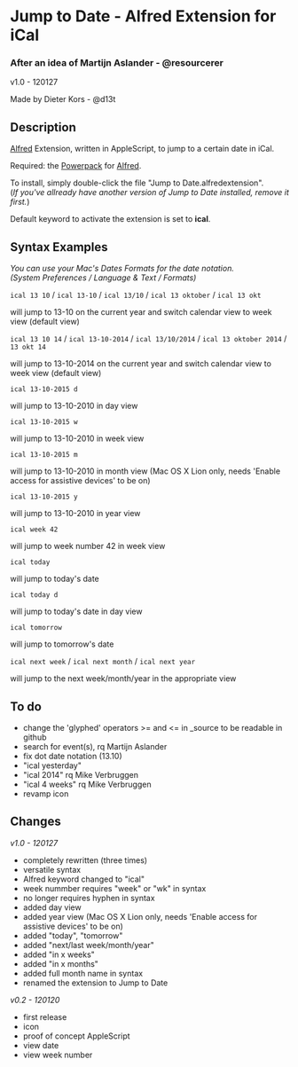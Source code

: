 # Jump to Date - Alfred Extension for iCal #

### After an idea of Martijn Aslander - @resourcerer ###

v1.0 - 120127

Made by Dieter Kors - @d13t

## Description ##

[Alfred](http://www.alfredapp.com) Extension, written in AppleScript, to jump to a certain date in iCal.

Required: the [Powerpack](http://www.alfredapp.com/powerpack/) for [Alfred](http://www.alfredapp.com).

To install, simply double-click the file "Jump to Date.alfredextension".  
(*If you've allready have another version of Jump to Date installed, remove it first.*)

Default keyword to activate the extension is set to **ical**.

## Syntax Examples ##

*You can use your Mac's Dates Formats for the date notation.  
(System Preferences / Language & Text / Formats)*


`ical 13 10` / `ical 13-10` / `ical 13/10` / `ical 13 oktober` / `ical 13 okt`

will jump to 13-10 on the current year and switch calendar view to week view (default view)

`ical 13 10 14` / `ical 13-10-2014` / `ical 13/10/2014` / `ical 13 oktober 2014` / `13 okt 14`

will jump to 13-10-2014 on the current year and switch calendar view to week view (default view)

`ical 13-10-2015 d`

will jump to 13-10-2010 in day view

`ical 13-10-2015 w`

will jump to 13-10-2010 in week view

`ical 13-10-2015 m`

will jump to 13-10-2010 in month view (Mac OS X Lion only, needs 'Enable access for assistive devices' to be on)

`ical 13-10-2015 y`

will jump to 13-10-2010 in year view

`ical week 42`

will jump to week number 42 in week view

`ical today`

will jump to today's date

`ical today d`

will jump to today's date in day view

`ical tomorrow`

will jump to tomorrow's date

`ical next week` / `ical next month` / `ical next year`

will jump to the next week/month/year in the appropriate view


## To do ##

- change the 'glyphed' operators >= and <= in _source to be readable in github
- search for event(s), rq Martijn Aslander
- fix dot date notation (13.10)
- "ical yesterday"
- "ical 2014" rq Mike Verbruggen
- "ical 4 weeks" rq Mike Verbruggen
- revamp icon

## Changes ##

*v1.0 - 120127*

- completely rewritten (three times)
- versatile syntax
- Alfred keyword changed to "ical"
- week nummber requires "week" or "wk" in syntax
- no longer requires hyphen in syntax
- added day view
- added year view (Mac OS X Lion only, needs 'Enable access for assistive devices' to be on)
- added "today", "tomorrow"
- added "next/last week/month/year"
- added "in x weeks"
- added "in x months"
- added full month name in syntax
- renamed the extension to Jump to Date

*v0.2 - 120120*

- first release
- icon
- proof of concept AppleScript
- view date
- view week number
